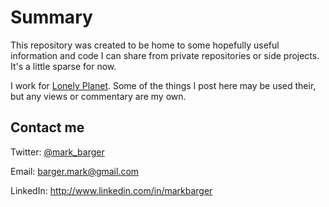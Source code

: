 Summary
=======

This repository was created to be home to some hopefully useful information and code I can share from private repositories or side projects. It's a little sparse for now.

I work for [Lonely Planet](http://www.lonelyplanet.com). Some of the things I post here may be used their, but any views or commentary are my own.

Contact me
----------

Twitter: [@mark_barger](http://twitter.com/!#/mark_barger)

Email: barger.mark@gmail.com

LinkedIn: http://www.linkedin.com/in/markbarger
